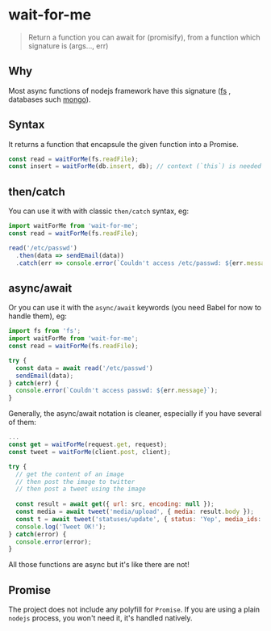 # wait-for-me
> Return a function you can await for (promisify), from a function which signature is (args..., err)

## Why

Most async functions of nodejs framework have this signature ([fs](https://nodejs.org/api/fs.html#fs_fs_readfile_filename_options_callback)
, databases such [mongo](http://mongodb.github.io/node-mongodb-native/2.0/api/)).

## Syntax

It returns a function that encapsule the given function into a Promise.

```js
const read = waitForMe(fs.readFile);
const insert = waitForMe(db.insert, db); // context (`this`) is needed sometimes
```

## then/catch

You can use it with with classic `then/catch` syntax, eg:

```js
import waitForMe from 'wait-for-me';
const read = waitForMe(fs.readFile);

read('/etc/passwd')
  .then(data => sendEmail(data))
  .catch(err => console.error(`Couldn't access /etc/passwd: ${err.message}`))
```

## async/await

Or you can use it with the `async/await` keywords (you need Babel for now to
handle them), eg: 

```js
import fs from 'fs';
import waitForMe from 'wait-for-me';
const read = waitForMe(fs.readFile);

try {
  const data = await read('/etc/passwd')
  sendEmail(data);
} catch(err) {
  console.error(`Couldn't access passwd: ${err.message}`);
}
```

Generally, the async/await notation is cleaner, especially if you have
several of them:

```js
...
const get = waitForMe(request.get, request);
const tweet = waitForMe(client.post, client);

try {
  // get the content of an image
  // then post the image to twitter
  // then post a tweet using the image
  
  const result = await get({ url: src, encoding: null });
  const media = await tweet('media/upload', { media: result.body });
  const t = await tweet('statuses/update', { status: 'Yep', media_ids: media.media_id_string });
  console.log('Tweet OK!');
} catch(error) {
  console.error(error);
}
```

All those functions are async but it's like there are not!

## Promise

The project does not include any polyfill for `Promise`.
If you are using a plain `nodejs` process, you won't need it, it's handled
natively.
